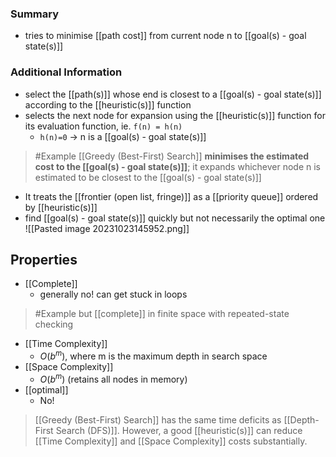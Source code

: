 ### Summary
- tries to minimise [[path cost]] from current node n to [[goal(s) - goal state(s)]]

### Additional Information
- select the [[path(s)]] whose end is closest to a [[goal(s) - goal state(s)]] according to the [[heuristic(s)]] function
- selects the next node for expansion using the [[heuristic(s)]] function for its evaluation function, ie. `f(n) = h(n)`
    - `h(n)=0` → n is a [[goal(s) - goal state(s)]]
>	#Example 
>	[[Greedy (Best-First) Search]] **minimises the estimated cost to the [[goal(s) - goal state(s)]]**; it expands whichever node n is estimated to be closest to the [[goal(s) - goal state(s)]]
- It treats the [[frontier (open list, fringe)]] as a [[priority queue]] ordered by [[heuristic(s)]]
- find [[goal(s) - goal state(s)]] quickly but not necessarily the optimal one
![[Pasted image 20231023145952.png]]
## Properties
- [[Complete]]
	- generally no! can get stuck in loops
>	#Example 
>	but [[complete]] in finite space with repeated-state checking
- [[Time Complexity]]
	- $O(b^m)$, where m is the maximum depth in search space
- [[Space Complexity]]
	- $O(b^m)$ (retains all nodes in memory)
- [[optimal]]
	- No!

>[[Greedy (Best-First) Search]] has the same time deficits as [[Depth-First Search (DFS)]]. 
>However, a good [[heuristic(s)]] can reduce [[Time Complexity]] and [[Space Complexity]] costs substantially.
